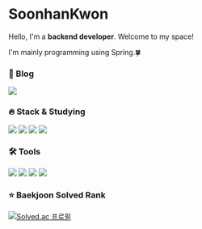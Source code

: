 <!-- <div align=center>  -->
  
# SoonhanKwon
Hello, I'm a **backend developer**. Welcome to my space!

I'm mainly programming using Spring.🍀

### 📝&nbsp;Blog

  <a href="https://soonhankwon.github.io/"><img src="https://img.shields.io/badge/soonhankwon.github.io-000000?style=flat-square&logo=GitHub&logoColor=white"/></a>


### 🔥 Stack & Studying
<img src ="https://img.shields.io/badge/Spring-6DB33F?style=flat-square&logo=Spring&logoColor=white"/></a>
<img src="https://img.shields.io/badge/Java-007396?style=flat-square&logo=JAVA&logoColor=white"></a>
<img src="https://img.shields.io/badge/MySQL-4479A1?style=flat-square&logo=MySQL&logoColor=white"/>
<img src ="https://img.shields.io/badge/Redis-DC382D?style=flat-square&logo=Redis&logoColor=white"/></a> 

### 🛠 Tools
<img src="https://img.shields.io/badge/Intellij-000000?style=flat-square&logo=intellijidea&logoColor=white"/></a>
<img src="https://img.shields.io/badge/GitHub-181717?style=flat-square&logo=github&logoColor=white"/></a>
<img src="https://img.shields.io/badge/Eclipse IDE-Eclipse IDE?style=flat-square&logo=eclipseIde&logoColor=white"/></a>
<img src="https://img.shields.io/badge/VSCode-007ACC?style=flat-square&logo=visualstudiocode&logoColor=white"/></a>

### ⭐️ Baekjoon Solved Rank
[![Solved.ac
프로필](http://mazassumnida.wtf/api/v2/generate_badge?boj=soonable)](https://solved.ac/soonable)

<!-- [![Anurag's GitHub stats](https://github-readme-stats.vercel.app/api?username=soonhankwon)](https://github.com/soonhankwon/github-readme-stats) -->


<!-- #### [![Hits](https://hits.seeyoufarm.com/api/count/incr/badge.svg?url=https%3A%2F%2Fgithub.com%2Fsoonhankwon&count_bg=%23000000&title_bg=%23000000&icon=github.svg&icon_color=%23FFFFFF&title=GitHub&edge_flat=false)](https://hits.seeyoufarm.com) -->
